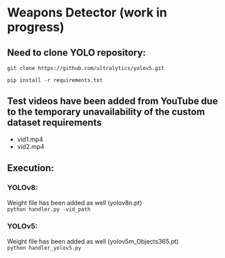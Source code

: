 # Weapons Detector (work in progress)
## Need to clone YOLO repository:
```git clone https://github.com/ultralytics/yolov5.git```

```pip install -r requirements.txt```
## Test videos have been added from YouTube due to the temporary unavailability of the custom dataset requirements
- vid1.mp4
- vid2.mp4
## Execution:
### YOLOv8:
Weight file has been added as well (yolov8n.pt)  
```python handler.py -vid_path```
### YOLOv5:
Weight file has been added as well (yolov5m_Objects365.pt)  
```python handler_yolov5.py```

